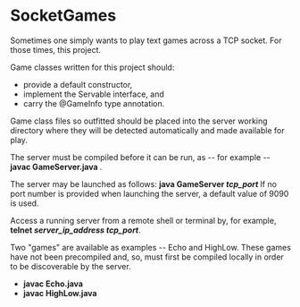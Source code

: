 # SocketGames
Sometimes one simply wants to play text games across a TCP socket.  For those times, this project.  

Game classes written for this project should:
* provide a default constructor,  
* implement the Servable interface, and  
* carry the @GameInfo type annotation.  

Game class files so outfitted should be placed into the server working directory where they will be detected automatically and made available for play.  

The server must be compiled before it can be run, as -- for example -- <b> javac GameServer.java </b>.

The server may be launched as follows: <b> java GameServer <i>tcp_port</i> </b>  If no port number is provided when launching the server, a default value of 9090 is used.  

Access a running server from a remote shell or terminal by, for example, <b>telnet <i>server_ip_address tcp_port</i></b>. 

Two "games" are available as examples -- Echo and HighLow.  These games have not been precompiled and, so, must first be compiled locally in order to be discoverable by the server.
* <b> javac Echo.java </b>
* <b> javac HighLow.java </b>
